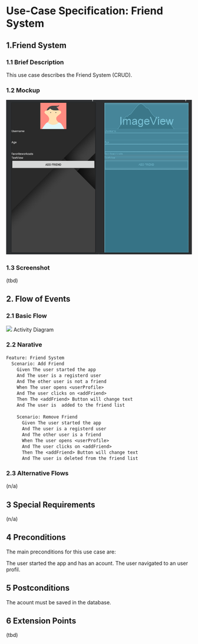 # Use-Case Specification: Friend System
## 1.Friend System
### 1.1 Brief Description
This use case describes the Friend System (CRUD).
### 1.2 Mockup
![](https://github.com/ThSilv3r/Sweat4Success/blob/master/UC/pictures/UCFriendSystem.PNG)
### 1.3 Screenshot
(tbd)
## 2. Flow of Events
### 2.1 Basic Flow
![](https://github.com/ThSilv3r/Sweat4Success/blob/master/UC/pictures/FriendSystemDiagramm.drawio)
Activity Diagram
### 2.2 Narative
    Feature: Friend System
      Scenario: Add Friend
        Given The user started the app
        And The user is a registerd user
        And The other user is not a friend
        When The user opens <userProfile>
        And The user clicks on <addFriend>
        Then The <addFriend> Button will change text
        And The user is  added to the friend list

        Scenario: Remove Friend
          Given The user started the app
          And The user is a registerd user
          And The other user is a friend
          When The user opens <userProfile>
          And The user clicks on <addFriend>
          Then The <addFriend> Button will change text
          And The user is deleted from the friend list

### 2.3 Alternative Flows
(n/a)
## 3 Special Requirements
(n/a)
## 4 Preconditions
The main preconditions for this use case are:

The user started the app and has an acount.
The user navigated  to an user profil.

## 5 Postconditions
The acount must be saved in the database.
## 6 Extension Points
(tbd)
